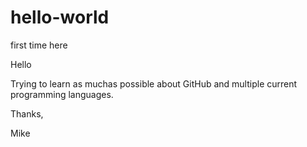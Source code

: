 # hello-world
first time here

Hello

Trying to learn as muchas possible about GitHub and multiple current programming languages.

Thanks,

Mike
